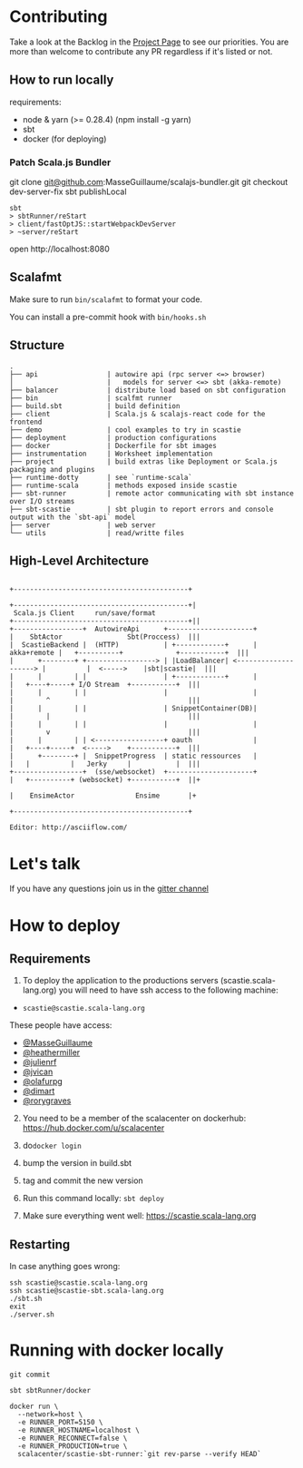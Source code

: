# Contributing

Take a look at the Backlog in the [Project Page](https://github.com/scalacenter/scastie/projects/1) to see our priorities.
You are more than welcome to contribute any PR regardless if it's listed or not.

## How to run locally

requirements: 

* node & yarn (>= 0.28.4) (npm install -g yarn)
* sbt
* docker (for deploying)

### Patch Scala.js Bundler

git clone git@github.com:MasseGuillaume/scalajs-bundler.git
git checkout dev-server-fix
sbt publishLocal

```
sbt
> sbtRunner/reStart
> client/fastOptJS::startWebpackDevServer
> ~server/reStart
```

open http://localhost:8080

## Scalafmt

Make sure to run `bin/scalafmt` to format your code.

You can install a pre-commit hook with `bin/hooks.sh`

## Structure

```
.
├── api                 | autowire api (rpc server <=> browser)
│                       |   models for server <=> sbt (akka-remote)
├── balancer            | distribute load based on sbt configuration
├── bin                 | scalfmt runner
├── build.sbt           | build definition
├── client              | Scala.js & scalajs-react code for the frontend 
├── demo                | cool examples to try in scastie
├── deployment          | production configurations
├── docker              | Dockerfile for sbt images
├── instrumentation     | Worksheet implementation
├── project             | build extras like Deployment or Scala.js packaging and plugins
├── runtime-dotty       | see `runtime-scala`
├── runtime-scala       | methods exposed inside scastie
├── sbt-runner          | remote actor communicating with sbt instance over I/O streams
├── sbt-scastie         | sbt plugin to report errors and console output with the `sbt-api` model 
├── server              | web server
└── utils               | read/writte files
```

## High-Level Architecture


```
                                                                            +-------------------------------------------+
                                                                           +-------------------------------------------+|
 Scala.js Client     run/save/format                                      +-------------------------------------------+||
+-----------------+  AutowireApi      +---------------------+             |    SbtActor                Sbt(Proccess)  |||
|  ScastieBackend |  (HTTP)           | +------------+      | akka+remote |   +----------+             +-----------+  |||
|      +--------+ +-----------------> | |LoadBalancer| <--------------------> |          |  <----->    |sbt|scastie|  |||
|      |        | |                   | +------------+      |             |   +----+-----+ I/O Stream  +-----------+  |||
|      |        | |                   |                     |             |        ^                                  |||
|      |        | |                   | SnippetContainer(DB)|             |        |                                  |||
|      |        | |                   |                     |             |        v                                  |||
|      |        | | <-----------------+ oauth               |             |   +----+-----+  <----->    +-----------+  |||
|      +--------+ |  SnippetProgress  | static ressources   |             |   |          |   Jerky     |           |  |||
+-----------------+  (sse/websocket)  +---------------------+             |   +----------+ (websocket) +-----------+  ||+
                                                                          |    EnsimeActor               Ensime       |+
                                                                          +-------------------------------------------+

Editor: http://asciiflow.com/
```

# Let's talk

If you have any questions join us in the [gitter channel](https://gitter.im/scalacenter/scastie)

# How to deploy

## Requirements

1. To deploy the application to the productions servers (scastie.scala-lang.org) you will need to have ssh access to the following machine:

* `scastie@scastie.scala-lang.org`

These people have access:

* [@MasseGuillaume](https://github.com/MasseGuillaume)
* [@heathermiller](https://github.com/heathermiller)
* [@julienrf](https://github.com/julienrf)
* [@jvican](https://github.com/jvican)
* [@olafurpg](https://github.com/olafurpg)
* [@dimart](https://github.com/dimart)
* [@rorygraves](https://github.com/rorygraves)

2. You need to be a member of the scalacenter on dockerhub: https://hub.docker.com/u/scalacenter 

3. do`docker login`

4. bump the version in build.sbt

5. tag and commit the new version

6. Run this command locally: `sbt deploy`

7. Make sure everything went well: https://scastie.scala-lang.org

## Restarting

In case anything goes wrong:

```
ssh scastie@scastie.scala-lang.org
ssh scastie@scastie-sbt.scala-lang.org
./sbt.sh
exit
./server.sh
```

# Running with docker locally

```
git commit

sbt sbtRunner/docker

docker run \
  --network=host \
  -e RUNNER_PORT=5150 \
  -e RUNNER_HOSTNAME=localhost \
  -e RUNNER_RECONNECT=false \
  -e RUNNER_PRODUCTION=true \
  scalacenter/scastie-sbt-runner:`git rev-parse --verify HEAD`
```